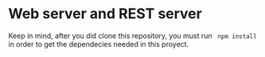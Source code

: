 # Web server and REST server

Keep in mind, after you did clone this repository, you must run ` npm install` in order to get the dependecies needed in this proyect.
